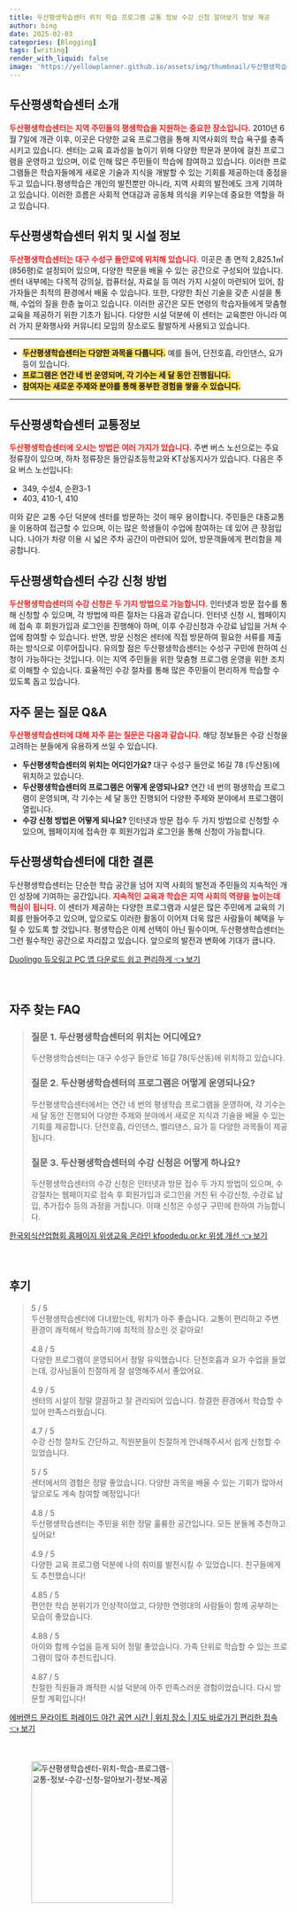 ```yaml
---
title: 두산평생학습센터 위치 학습 프로그램 교통 정보 수강 신청 알아보기 정보 제공
author: bing
date: 2025-02-03
categories: [Blogging]
tags: [writing]
render_with_liquid: false
image: 'https://yellowplanner.github.io/assets/img/thumbnail/두산평생학습센터-위치-학습-프로그램-교통-정보-수강-신청-알아보기-정보-제공.webp'
---
```



<h2 id='두산평생학습센터_소개'>두산평생학습센터 소개</h2>

<p><b><span style="color: #ee2323;">두산평생학습센터는 지역 주민들의 평생학습을 지원하는 중요한 장소입니다.</span></b> 2010년 6월 7일에 개관 이후, 이곳은 다양한 교육 프로그램을 통해 지역사회의 학습 욕구를 충족시키고 있습니다. 센터는 교육 효과성을 높이기 위해 다양한 학문과 분야에 걸친 프로그램을 운영하고 있으며, 이로 인해 많은 주민들이 학습에 참여하고 있습니다. 이러한 프로그램들은 학습자들에게 새로운 기술과 지식을 개발할 수 있는 기회를 제공하는데 중점을 두고 있습니다.평생학습은 개인의 발전뿐만 아니라, 지역 사회의 발전에도 크게 기여하고 있습니다. 이러한 흐름은 사회적 연대감과 공동체 의식을 키우는데 중요한 역할을 하고 있습니다.</p>

<h2 id='두산평생학습센터_위치_및_시설'>두산평생학습센터 위치 및 시설 정보</h2>

<p><b><span style="color: #ee2323;">두산평생학습센터는 대구 수성구 들안로에 위치해 있습니다.</span></b> 이곳은 총 면적 2,825.1㎡(856평)로 설정되어 있으며, 다양한 학문을 배울 수 있는 공간으로 구성되어 있습니다. 센터 내부에는 다목적 강의실, 컴퓨터실, 자료실 등 여러 가지 시설이 마련되어 있어, 참가자들은 최적의 환경에서 배울 수 있습니다. 또한, 다양한 최신 기술을 갖춘 시설을 통해, 수업의 질을 한층 높이고 있습니다. 이러한 공간은 모든 연령의 학습자들에게 맞춤형 교육을 제공하기 위한 기초가 됩니다. 다양한 시설 덕분에 이 센터는 교육뿐만 아니라 여러 가지 문화행사와 커뮤니티 모임의 장소로도 활발하게 사용되고 있습니다.</p>

<hr />

<ul>
    <li><b><span style="background-color: #ffe066;">두산평생학습센터는 다양한 과목을 다룹니다.</span></b> 예를 들어, 단전호흡, 라인댄스, 요가 등이 있습니다.</li>
    <li><b><span style="background-color: #ffe066;">프로그램은 연간 네 번 운영되며, 각 기수는 세 달 동안 진행됩니다.</span></b></li>
    <li><b><span style="background-color: #ffe066;">참여자는 새로운 주제와 분야를 통해 풍부한 경험을 쌓을 수 있습니다.</span></b></li>
</ul>

<hr />

<h2 id='두산평생학습센터_교통정보'>두산평생학습센터 교통정보</h2>

<p><b><span style="color: #ee2323;">두산평생학습센터에 오시는 방법은 여러 가지가 있습니다.</span></b> 주변 버스 노선으로는 주요 정류장이 있으며, 하차 정류장은 들안길초등학교와 KT상동지사가 있습니다. 다음은 주요 버스 노선입니다: 
<ul>
    <li>349, 수성4, 순환3-1</li>
    <li>403, 410-1, 410</li>
</ul>
이와 같은 교통 수단 덕분에 센터를 방문하는 것이 매우 용이합니다. 주민들은 대중교통을 이용하여 접근할 수 있으며, 이는 많은 학생들이 수업에 참여하는 데 있어 큰 장점입니다. 나아가 차량 이용 시 넓은 주차 공간이 마련되어 있어, 방문객들에게 편리함을 제공합니다.</p>

<h2 id='두산평생학습센터_수강신청_방법'>두산평생학습센터 수강 신청 방법</h2>

<p><b><span style="color: #ee2323;">두산평생학습센터의 수강 신청은 두 가지 방법으로 가능합니다.</span></b> 인터넷과 방문 접수를 통해 신청할 수 있으며, 각 방법에 따른 절차는 다음과 같습니다. 인터넷 신청 시, 웹페이지에 접속 후 회원가입과 로그인을 진행해야 하며, 이후 수강신청과 수강료 납입을 거쳐 수업에 참여할 수 있습니다. 반면, 방문 신청은 센터에 직접 방문하여 필요한 서류를 제출하는 방식으로 이루어집니다. 유의할 점은 두산평생학습센터는 수성구 구민에 한하여 신청이 가능하다는 것입니다. 이는 지역 주민들을 위한 맞춤형 프로그램 운영을 위한 조치로 이해할 수 있습니다. 효율적인 수강 절차를 통해 많은 주민들이 편리하게 학습할 수 있도록 돕고 있습니다.</p>

<h2 id='자주_묻는_질문_QA'>자주 묻는 질문 Q&A</h2>

<p><b><span style="color: #ee2323;">두산평생학습센터에 대해 자주 묻는 질문은 다음과 같습니다.</span></b> 해당 정보들은 수강 신청을 고려하는 분들에게 유용하게 쓰일 수 있습니다.</p>

<ul>
    <li><b>두산평생학습센터의 위치는 어디인가요?</b> 대구 수성구 들안로 16길 78 (두산동)에 위치하고 있습니다.</li>
    <li><b>두산평생학습센터의 프로그램은 어떻게 운영되나요?</b> 연간 네 번의 평생학습 프로그램이 운영되며, 각 기수는 세 달 동안 진행되어 다양한 주제와 분야에서 프로그램이 열립니다.</li>
    <li><b>수강 신청 방법은 어떻게 되나요?</b> 인터넷과 방문 접수 두 가지 방법으로 신청할 수 있으며, 웹페이지에 접속한 후 회원가입과 로그인을 통해 신청이 가능합니다.</li>
</ul>

<h2 id='두산평생학습센터_결론'>두산평생학습센터에 대한 결론</h2>

<p>두산평생학습센터는 단순한 학습 공간을 넘어 지역 사회의 발전과 주민들의 지속적인 개인 성장에 기여하는 공간입니다. <b><span style="color: #ee2323;">지속적인 교육과 학습은 지역 사회의 역량을 높이는데 핵심이 됩니다.</span></b> 이 센터가 제공하는 다양한 프로그램과 시설은 많은 주민에게 교육의 기회를 만들어주고 있으며, 앞으로도 이러한 활동이 이어져 더욱 많은 사람들이 혜택을 누릴 수 있도록 할 것입니다. 평생학습은 이제 선택이 아닌 필수이며, 두산평생학습센터는 그런 필수적인 공간으로 자리잡고 있습니다. 앞으로의 발전과 변화에 기대가 큽니다.</p>


<p><a class="click-button" title="Duolingo 듀오링고 PC 앱 다운로드 쉽고 편리하게" href="https://yellowplanner.github.io/posts/Duolingo-%EB%93%80%EC%98%A4%EB%A7%81%EA%B3%A0-PC-%EC%95%B1-%EB%8B%A4%EC%9A%B4%EB%A1%9C%EB%93%9C-%EC%89%BD%EA%B3%A0-%ED%8E%B8%EB%A6%AC%ED%95%98%EA%B2%8C/" rel="dofollow">Duolingo 듀오링고 PC 앱 다운로드 쉽고 편리하게 👈 보기</a></p><br>
<h2 id='자주_찾는_FAQ'>자주 찾는 FAQ</h2>
<div itemscope="" itemtype="https://schema.org/FAQPage"> 
<blockquote> 
<div itemscope="" itemprop="mainEntity" itemtype="https://schema.org/Question"> 
<h3 itemprop="name">질문 1. 두산평생학습센터의 위치는 어디에요?</h3> 
<div itemscope="" itemprop="acceptedAnswer" itemtype="https://schema.org/Answer"> 
<span itemprop="text"> 
<p>두산평생학습센터는 대구 수성구 들안로 16길 78(두산동)에 위치하고 있습니다.</p> 
</span> 
</div> 
</div> 
<div itemscope="" itemprop="mainEntity" itemtype="https://schema.org/Question"> 
<h3 itemprop="name">질문 2. 두산평생학습센터의 프로그램은 어떻게 운영되나요?</h3> 
<div itemscope="" itemprop="acceptedAnswer" itemtype="https://schema.org/Answer"> 
<span itemprop="text"> 
<p>두산평생학습센터에서는 연간 네 번의 평생학습 프로그램을 운영하며, 각 기수는 세 달 동안 진행되어 다양한 주제와 분야에서 새로운 지식과 기술을 배울 수 있는 기회를 제공합니다. 단전호흡, 라인댄스, 벨리댄스, 요가 등 다양한 과목들이 제공됩니다.</p> 
</span> 
</div> 
</div> 
<div itemscope="" itemprop="mainEntity" itemtype="https://schema.org/Question"> 
<h3 itemprop="name">질문 3. 두산평생학습센터의 수강 신청은 어떻게 하나요?</h3> 
<div itemscope="" itemprop="acceptedAnswer" itemtype="https://schema.org/Answer"> 
<span itemprop="text"> 
<p>두산평생학습센터의 수강 신청은 인터넷과 방문 접수 두 가지 방법이 있으며, 수강절차는 웹페이지로 접속 후 회원가입과 로그인을 거친 뒤 수강신청, 수강료 납입, 추가접수 등의 과정을 거칩니다. 이때 신청은 수성구 구민에 한하여 가능합니다.</p> 
</span> 
</div> 
</div> 
</blockquote> 
</div>
<p><a class="click-button" title="한국외식산업협회 홈페이지 위생교육 온라인 kfoodedu.or.kr 위생 개선" href="https://yellowplanner.github.io/posts/%ED%95%9C%EA%B5%AD%EC%99%B8%EC%8B%9D%EC%82%B0%EC%97%85%ED%98%91%ED%9A%8C-%ED%99%88%ED%8E%98%EC%9D%B4%EC%A7%80-%EC%9C%84%EC%83%9D%EA%B5%90%EC%9C%A1-%EC%98%A8%EB%9D%BC%EC%9D%B8-kfoodedu.or.kr-%EC%9C%84%EC%83%9D-%EA%B0%9C%EC%84%A0/" rel="dofollow">한국외식산업협회 홈페이지 위생교육 온라인 kfoodedu.or.kr 위생 개선 👈 보기</a></p><br>
<h2 id='후기'>후기</h2>
<div itemscope itemtype="https://schema.org/Product">
  <blockquote>
  <div itemprop="review" itemscope itemtype="https://schema.org/Review">
      <div itemprop="reviewRating" itemscope itemtype="https://schema.org/Rating"> <span itemprop="ratingValue">5</span> / <span itemprop="bestRating">5</span> </div>
      <span itemprop="reviewBody">두산평생학습센터에 다녀왔는데, 위치가 아주 좋습니다. 교통이 편리하고 주변 환경이 쾌적해서 학습하기에 최적의 장소인 것 같아요!</span>
  </div>
  <br>
  <div itemprop="review" itemscope itemtype="https://schema.org/Review">
      <div itemprop="reviewRating" itemscope itemtype="https://schema.org/Rating"> <span itemprop="ratingValue">4.8</span> / <span itemprop="bestRating">5</span> </div>
      <span itemprop="reviewBody">다양한 프로그램이 운영되어서 정말 유익했습니다. 단전호흡과 요가 수업을 들었는데, 강사님들이 친절하게 잘 설명해주셔서 좋았어요.</span>
  </div>
  <br>
  <div itemprop="review" itemscope itemtype="https://schema.org/Review">
      <div itemprop="reviewRating" itemscope itemtype="https://schema.org/Rating"> <span itemprop="ratingValue">4.9</span> / <span itemprop="bestRating">5</span> </div>
      <span itemprop="reviewBody">센터의 시설이 정말 깔끔하고 잘 관리되어 있습니다. 청결한 환경에서 학습할 수 있어 만족스러웠습니다.</span>
  </div>
  <br>
  <div itemprop="review" itemscope itemtype="https://schema.org/Review">
      <div itemprop="reviewRating" itemscope itemtype="https://schema.org/Rating"> <span itemprop="ratingValue">4.7</span> / <span itemprop="bestRating">5</span> </div>
      <span itemprop="reviewBody">수강 신청 절차도 간단하고, 직원분들이 친절하게 안내해주셔서 쉽게 신청할 수 있었습니다.</span>
  </div>
  <br>
  <div itemprop="review" itemscope itemtype="https://schema.org/Review">
      <div itemprop="reviewRating" itemscope itemtype="https://schema.org/Rating"> <span itemprop="ratingValue">5</span> / <span itemprop="bestRating">5</span> </div>
      <span itemprop="reviewBody">센터에서의 경험은 정말 좋았습니다. 다양한 과목을 배울 수 있는 기회가 많아서 앞으로도 계속 참여할 예정입니다!</span>
  </div>
  <br>
  <div itemprop="review" itemscope itemtype="https://schema.org/Review">
      <div itemprop="reviewRating" itemscope itemtype="https://schema.org/Rating"> <span itemprop="ratingValue">4.8</span> / <span itemprop="bestRating">5</span> </div>
      <span itemprop="reviewBody">두산평생학습센터는 주민을 위한 정말 훌륭한 공간입니다. 모든 분들께 추천하고 싶어요!</span>
  </div>
  <br>
  <div itemprop="review" itemscope itemtype="https://schema.org/Review">
      <div itemprop="reviewRating" itemscope itemtype="https://schema.org/Rating"> <span itemprop="ratingValue">4.9</span> / <span itemprop="bestRating">5</span> </div>
      <span itemprop="reviewBody">다양한 교육 프로그램 덕분에 나의 취미를 발전시킬 수 있었습니다. 친구들에게도 추천했습니다!</span>
  </div>
  <br>
  <div itemprop="review" itemscope itemtype="https://schema.org/Review">
      <div itemprop="reviewRating" itemscope itemtype="https://schema.org/Rating"> <span itemprop="ratingValue">4.85</span> / <span itemprop="bestRating">5</span> </div>
      <span itemprop="reviewBody">편안한 학습 분위기가 인상적이었고, 다양한 연령대의 사람들이 함께 공부하는 모습이 좋았습니다.</span>
  </div>
  <br>
  <div itemprop="review" itemscope itemtype="https://schema.org/Review">
      <div itemprop="reviewRating" itemscope itemtype="https://schema.org/Rating"> <span itemprop="ratingValue">4.88</span> / <span itemprop="bestRating">5</span> </div>
      <span itemprop="reviewBody">아이와 함께 수업을 듣게 되어 정말 좋았습니다. 가족 단위로 학습할 수 있는 프로그램이 많아 추천드립니다.</span>
  </div>
  <br>
  <div itemprop="review" itemscope itemtype="https://schema.org/Review">
      <div itemprop="reviewRating" itemscope itemtype="https://schema.org/Rating"> <span itemprop="ratingValue">4.87</span> / <span itemprop="bestRating">5</span> </div>
      <span itemprop="reviewBody">친절한 직원들과 쾌적한 시설 덕분에 아주 만족스러운 경험이었습니다. 다시 방문할 계획입니다!</span>
  </div>
  </blockquote>
</div>
<p><a class="click-button" title="에버랜드 문라이트 퍼레이드 야간 공연 시간 | 위치 장소 | 지도 바로가기 편리한 접속" href="https://yellowplanner.github.io/posts/%EC%97%90%EB%B2%84%EB%9E%9C%EB%93%9C-%EB%AC%B8%EB%9D%BC%EC%9D%B4%ED%8A%B8-%ED%8D%BC%EB%A0%88%EC%9D%B4%EB%93%9C-%EC%95%BC%EA%B0%84-%EA%B3%B5%EC%97%B0-%EC%8B%9C%EA%B0%84-%EC%9C%84%EC%B9%98-%EC%9E%A5%EC%86%8C-%EC%A7%80%EB%8F%84-%EB%B0%94%EB%A1%9C%EA%B0%80%EA%B8%B0-%ED%8E%B8%EB%A6%AC%ED%95%9C-%EC%A0%91%EC%86%8D/" rel="dofollow">에버랜드 문라이트 퍼레이드 야간 공연 시간 | 위치 장소 | 지도 바로가기 편리한 접속 👈 보기</a></p><br>
<figure class="image"><img src="https://yellowplanner.github.io/assets/img/thumbnail/두산평생학습센터-위치-학습-프로그램-교통-정보-수강-신청-알아보기-정보-제공.webp" alt="두산평생학습센터-위치-학습-프로그램-교통-정보-수강-신청-알아보기-정보-제공" width="256" height="256"></figure>